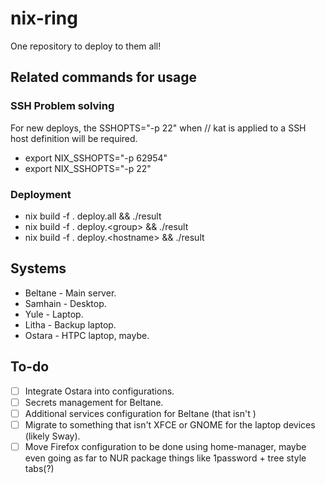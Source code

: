 # nix-ring

One repository to deploy to them all!

## Related commands for usage

### SSH Problem solving

For new deploys, the SSHOPTS="-p 22" when // kat is applied to a SSH host definition will be required.

* export NIX_SSHOPTS="-p 62954"
* export NIX_SSHOPTS="-p 22"

### Deployment

* nix build -f . deploy.all && ./result
* nix build -f . deploy.\<group\> && ./result
* nix build -f . deploy.\<hostname\> && ./result

## Systems

* Beltane - Main server.
* Samhain - Desktop.
* Yule - Laptop.
* Litha - Backup laptop.
* Ostara - HTPC laptop, maybe.

## To-do

- [ ] Integrate Ostara into configurations.
- [ ] Secrets management for Beltane.
- [ ] Additional services configuration for Beltane (that isn't )
- [ ] Migrate to something that isn't XFCE or GNOME for the laptop devices (likely Sway).
- [ ] Move Firefox configuration to be done using home-manager, maybe even going as far to NUR package things like 1password + tree style tabs(?)
